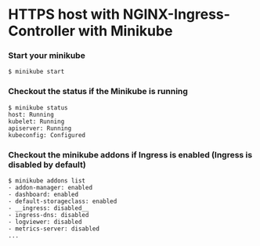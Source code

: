 # HTTPS host with NGINX-Ingress-Controller with Minikube

### Start your minikube 
```console
$ minikube start
```

### Checkout the status if the Minikube is running
```console
$ minikube status
host: Running
kubelet: Running
apiserver: Running
kubeconfig: Configured
```

### Checkout the minikube addons if Ingress is enabled (Ingress is disabled by default)
```console
$ minikube addons list
- addon-manager: enabled
- dashboard: enabled
- default-storageclass: enabled
- __ingress: disabled__
- ingress-dns: disabled
- logviewer: disabled
- metrics-server: disabled
...

```

